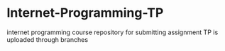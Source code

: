 # Internet-Programming-TP
internet programming course repository for submitting assignment
TP is uploaded through branches
